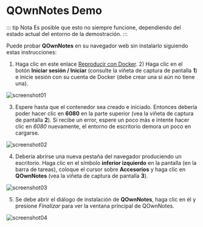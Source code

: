 # QOwnNotes Demo

::: tip
Nota
Es posible que esto no siempre funcione, dependiendo del estado actual del entorno de la demostración.
:::

Puede probar **QOwnNotes** en su navegador web sin instalarlo siguiendo estas instrucciones:

1) Haga clic en este enlace [Reproducir con Docker](https://labs.play-with-docker.com/?stack=https://raw.githubusercontent.com/qownnotes/docker-desktop/main/examples/docker-compose.play-with-docker.yml&stack_name=desktop). 2) Haga clic en el botón **Iniciar sesión / Iniciar** (consulte la viñeta de captura de pantalla **1**) e inicie sesión con su cuenta de Docker (debe crear una si aún no tiene una).

![screenshot01](/img/demo/playwithdocker01.png)

3) Espere hasta que el contenedor sea creado e iniciado. Entonces debería poder hacer clic en **6080** en la parte superior (vea la viñeta de captura de pantalla **2**). Si recibe un error, espere un poco más e intente hacer clic en *6080* nuevamente, el entorno de escritorio demora un poco en cargarse.

![screenshot02](/img/demo/playwithdocker02.png)

4) Debería abrirse una nueva pestaña del navegador produciendo un escritorio. Haga clic en el símbolo **inferior izquierdo** en la pantalla (en la barra de tareas), coloque el cursor sobre **Accesorios** y haga clic en **QOwnNotes** (vea la viñeta de captura de pantalla **3**).

![screenshot03](/img/demo/playwithdocker03.png)

5) Se debe abrir el diálogo de instalación de **QOwnNotes**, haga clic en él y presione *Finalizar* para ver la ventana principal de QOwnNotes.

![screenshot04](/img/demo/playwithdocker04.png)
